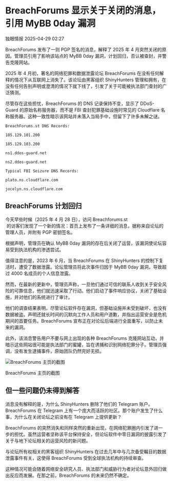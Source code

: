 #  BreachForums 显示关于关闭的消息，引用 MyBB 0day 漏洞   
 独眼情报   2025-04-29 02:27  
  
BreachForums 发布了一则 PGP 签名的消息，解释了 2025 年 4 月突然关闭的原因。管理员引用了影响该站点的 MyBB 0day 漏洞，计划回归，否认被查封，并警告克隆网站。  
  
2025 年 4 月初，著名的网络犯罪和数据泄露论坛 BreachForums 在没有任何解释的情况下从互联网上消失了。该论坛由黑客组织 ShinyHunters 管理和拥有，在没有任何告别声明或澄清的情况下就下线了，引发了关于可能被执法部门查封的广泛猜测。  
  
尽管存在这些担忧，BreachForums 的 DNS 记录保持不变，显示了 DDoS-Guard 的原始名称服务器，而不是 FBI 查封犯罪基础设施时常见的 Cloudflare 名称服务器。这种一致性暗示该网站并未落入当局手中，但留下了许多未解之谜。  
```
BreachForums.st DNS Records:

185.129.101.200

185.129.103.200

ns1.ddos-guard.net

ns2.ddos-guard.net

Typical FBI Seizure DNS Records:

plato.ns.cloudflare.com

jocelyn.ns.cloudflare.com

```  
## BreachForums 计划回归  
  
今天早些时候（2025 年 4 月 28 日），访问 Breachforums.st  
 的访客们发现了一个新的情况：首页上发布了一条详细的消息，据称来自论坛的管理人员，并附有 PGP 密钥签名。  
  
根据声明，管理员在确认 MyBB 0day 漏洞的存在后关闭了运营，该漏洞使论坛容易受到执法机构的渗透尝试。  
  
值得注意的是，2023 年 6 月，当 BreachForums 在 ShinyHunters 的控制下复活时，遭受了数据泄露。论坛管理员将此次事件归因于 MyBB 0day 漏洞，导致超过 4000 名成员的个人信息泄露。  
  
然而，在最新的更新中，管理员声称，一旦他们通过可信的联系人收到关于安全风险的可靠信息，他们就迅速采取了行动。他们启动了事件响应协议，关闭了基础设施，并对他们的系统进行了审计。  
  
他们的调查结果表明，尽管论坛软件存在漏洞，但基础设施并未受到破坏，也没有数据被盗。声明还就长时间的沉默向工作人员和用户道歉，并指出运营安全是危机期间的首要任务。BreachForums 宣布正在对论坛后端进行全面重写，以防止未来的漏洞。  
  
此外，该消息警告用户不要与网上出现的各种 BreachForums 克隆网站互动，并暗示这些网站很可能是执法部门的蜜罐，旨在诱捕和识别网络犯罪分子。管理员强调，没有发生逮捕事件，原始团队仍然完好无损。  
  
![BreachForums 主页的截图](https://mmbiz.qpic.cn/sz_mmbiz_png/KgxDGkACWnRdZkYibzIISHYreiaU77xEbVXkpJ249LNZGlicsib8MKoaZDibG0ZO2lhBQDjMtYjCsaxNnJ5AX7ByuPA/640?wx_fmt=png&from=appmsg "")  
  
BreachForums 主页的截图  
## 但一些问题仍未得到解答  
  
消息没有解释的是，为什么 ShinyHunters 删除了他们的 Telegram 账户。BreachForums 在 Telegram 上有一个庞大而活跃的社区。那个账户发生了什么事，为什么在关闭论坛之前没有在 Telegram 上提供更新？  
  
BreachForums 的突然消失和同样突然的重新出现，在网络犯罪圈内引发了进一步的担忧。虽然运营者坚称该平台保持安全，但论坛软件中零日漏洞的披露引发了关于与地下论坛相关的运营风险的新问题。  
  
与论坛所有权相关的黑客组织 ShinyHunters 在过去几年中与几次备受瞩目的数据泄露事件有关，这使得 BreachForums 受到全球执法机构的持续审查。  
  
这种情况可能会随着网络安全研究人员、执法部门和威胁行为者对论坛意外回归做出反应而发展。在那之前，BreachForums 的未来仍然不确定。  
  
  
